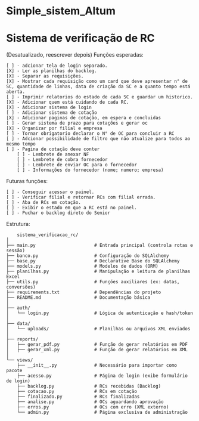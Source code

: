 # Simple_sistem_Altum


# Sistema de verificação de RC
(Desatualizado, reescrever depois)
Funções esperadas:

    [ ] - adcionar tela de login separado.
    [X] - Ler as planilhas do backlog.
    [X] - Separar as requisições.
    [X] - Mostrar cada requisição como um card que deve apresentar n° de SC, quantidade de linhas, data de criação da SC e a quanto tempo está aberta.
    [ ] - Imprimir relatorios do estado de cada SC e guardar um historico.
    [X] - Adicionar quem está cuidando de cada RC.
    [X] - Adicionar sistema de login
    [ ] - Adicionar sistema de cotação
    [X] - Adicionar paginas de cotação, em espera e concluidas
    [ ] - Gerar sistema de prazo para cotações e gerar oc
    [X] - Organizar por filial e empresa
    [ ] - Tornar obrigatorio declarar o N° de OC para concluir a RC
    [ ] - Adcionar possibilidade de filtro que não atualize para todos ao mesmo tempo
    [ ] - Pagina de cotação deve conter
        [ ] - Lembrete de anexar NF
        [ ] - Lembrete de cobra fornecedor
        [ ] - Lembrete de enviar OC para o fornecedor
        [ ] - Informações do fornecedor (nome; numero; empresa)

Futuras funções:

    [ ] - Conseguir acessar o painel.
    [ ] - Verificar filial e retornar RCs com filial errada.
    [ ] - Aba de RCs em cotação.
    [ ] - Exibir o estado em que a RC está no painel.
    [ ] - Puchar o backlog direto do Senior

Estrutura:

        sistema_verificacao_rc/
    │
    ├── main.py                      # Entrada principal (controla rotas e sessão)
    ├── banco.py                     # Configuração do SQLAlchemy
    ├── base.py                      # Declarative Base do SQLAlchemy
    ├── models.py                    # Modelos de dados (ORM)
    ├── planilhas.py                 # Manipulação e leitura de planilhas Excel
    ├── utils.py                     # Funções auxiliares (ex: datas, conversões)
    ├── requirements.txt             # Dependências do projeto
    ├── README.md                    # Documentação básica
    │
    ├── auth/                        
    │   └── login.py                 # Lógica de autenticação e hash/token
    │
    ├── data/
    │   └── uploads/                 # Planilhas ou arquivos XML enviados
    │
    ├── reports/
    │   ├── gerar_pdf.py             # Função de gerar relatórios em PDF
    │   ├── gerar_xml.py             # Função de gerar relatórios em XML
    │
    └── views/
        ├── __init__.py              # Necessário para importar como pacote
        ├── acesso.py                # Página de login (exibe formulário de login)
        ├── backlog.py               # RCs recebidas (Backlog)
        ├── cotacao.py               # RCs em cotação
        ├── finalizado.py            # RCs finalizadas
        ├── analise.py               # OCs aguardando aprovação
        ├── erros.py                 # OCs com erro (XML externo)
        └── admin.py                 # Página exclusiva de administração
